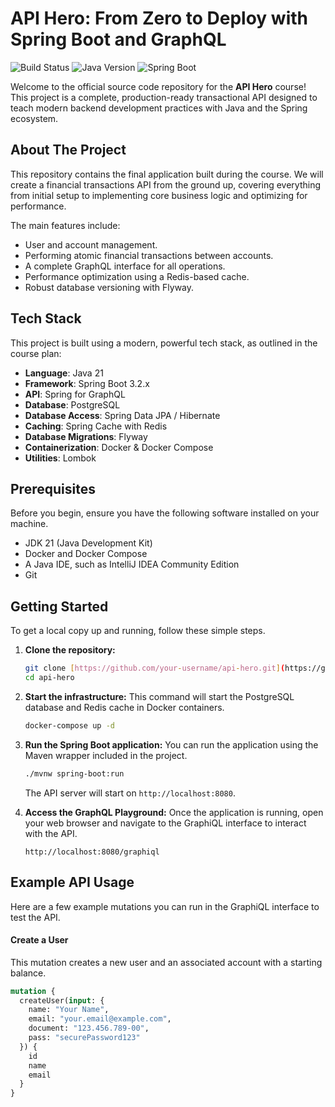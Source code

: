 # API Hero: From Zero to Deploy with Spring Boot and GraphQL

![Build Status](https://img.shields.io/badge/build-passing-brightgreen)
![Java Version](https://img.shields.io/badge/java-21-blue)
![Spring Boot](https://img.shields.io/badge/Spring%20Boot-3.2.x-green)

Welcome to the official source code repository for the **API Hero** course! This project is a complete, production-ready transactional API designed to teach modern backend development practices with Java and the Spring ecosystem.

## About The Project

This repository contains the final application built during the course. We will create a financial transactions API from the ground up, covering everything from initial setup to implementing core business logic and optimizing for performance.

The main features include:
* User and account management.
* Performing atomic financial transactions between accounts.
* A complete GraphQL interface for all operations.
* Performance optimization using a Redis-based cache.
* Robust database versioning with Flyway.

## Tech Stack

This project is built using a modern, powerful tech stack, as outlined in the course plan:
* **Language**: Java 21
* **Framework**: Spring Boot 3.2.x
* **API**: Spring for GraphQL
* **Database**: PostgreSQL
* **Database Access**: Spring Data JPA / Hibernate
* **Caching**: Spring Cache with Redis
* **Database Migrations**: Flyway
* **Containerization**: Docker & Docker Compose
* **Utilities**: Lombok

## Prerequisites

Before you begin, ensure you have the following software installed on your machine.
* JDK 21 (Java Development Kit)
* Docker and Docker Compose
* A Java IDE, such as IntelliJ IDEA Community Edition
* Git

## Getting Started

To get a local copy up and running, follow these simple steps.

1.  **Clone the repository:**
    ```sh
    git clone [https://github.com/your-username/api-hero.git](https://github.com/your-username/api-hero.git)
    cd api-hero
    ```

2.  **Start the infrastructure:**
    This command will start the PostgreSQL database and Redis cache in Docker containers.
    ```sh
    docker-compose up -d
    ```

3.  **Run the Spring Boot application:**
    You can run the application using the Maven wrapper included in the project.
    ```sh
    ./mvnw spring-boot:run
    ```
    The API server will start on `http://localhost:8080`.

4.  **Access the GraphQL Playground:**
    Once the application is running, open your web browser and navigate to the GraphiQL interface to interact with the API.
    ```
    http://localhost:8080/graphiql
    ```

## Example API Usage

Here are a few example mutations you can run in the GraphiQL interface to test the API.

#### Create a User
This mutation creates a new user and an associated account with a starting balance.

```graphql
mutation {
  createUser(input: {
    name: "Your Name",
    email: "your.email@example.com",
    document: "123.456.789-00",
    pass: "securePassword123"
  }) {
    id
    name
    email
  }
}